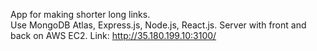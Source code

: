 App for making shorter long links.                                                                                         
Use MongoDB Atlas, Express.js, Node.js, React.js.                                             Server with front and back on AWS EC2.
Link: http://35.180.199.10:3100/
